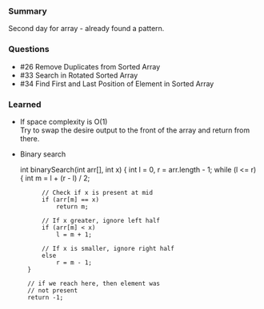 ### Summary
Second day for array - already found a pattern.

### Questions
* #26 Remove Duplicates from Sorted Array
* #33 Search in Rotated Sorted Array
* #34 Find First and Last Position of Element in Sorted Array

### Learned

* If space complexity is O(1)
  <br /> Try to swap the desire output to the front of the array and return from there.

* Binary search
      <html>
      <head>
      </head>
    </html>
        int binarySearch(int arr[], int x) 
    { 
        int l = 0, r = arr.length - 1; 
        while (l <= r) { 
            int m = l + (r - l) / 2; 
  
            // Check if x is present at mid 
            if (arr[m] == x) 
                return m; 
  
            // If x greater, ignore left half 
            if (arr[m] < x) 
                l = m + 1; 
  
            // If x is smaller, ignore right half 
            else
                r = m - 1; 
        } 
  
        // if we reach here, then element was 
        // not present 
        return -1; 
